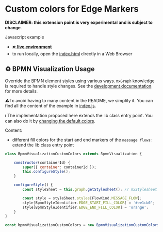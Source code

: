 # Custom colors for Edge Markers

**DISCLAIMER: this extension point is very experimental and is subject to change**.  

Javascript example
- [__⏩ live environment__](https://cdn.statically.io/gh/process-analytics/bpmn-visualization-examples/master/examples/custom-bpmn-theme/custom-edge-markers-colors/index.html)
- to run locally, open the [index.html](index.html) directly in a Web Browser


## ♻️ BPMN Visualization Usage
Override the BPMN element styles using various ways. `mxGraph` knowledge is required to handle style changes.
See the [development documentation](https://github.com/process-analytics/bpmn-visualization-js/blob/master/docs/contributors/bpmn-support-how-to.md) for more details.

⚠️To avoid having to many content in the README, we simplify it. You can find all the content of the example in [index.js](index.js).

ℹ The implementation proposed here extends the lib class entry point. You can also do it by [changing the default colors](../custom-colors/README.md).


Content:
- different fill colors for the start and end markers of the `message flows`: extend the lib class entry point
```javascript
class BpmnVisualizationCustomColors extends BpmnVisualization {

    constructor(containerId) {
        super({ container: containerId });
        this.configureStyle();
    }

    configureStyle() {
        const styleSheet = this.graph.getStylesheet(); // mxStylesheet

        const style = styleSheet.styles[FlowKind.MESSAGE_FLOW];
        style[BpmnStyleIdentifier.EDGE_START_FILL_COLOR] = '#ee1cb0';
        style[BpmnStyleIdentifier.EDGE_END_FILL_COLOR] = 'orange';
    }
}

const bpmnVisualizationCustomColors = new BpmnVisualizationCustomColors('bpmn-container');
```
